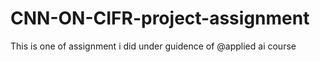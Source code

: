 # CNN-ON-CIFR-project-assignment
This is one of assignment i did under guidence of @applied ai course 
